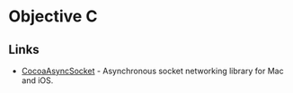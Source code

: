 # Objective C

## Links

- [CocoaAsyncSocket](https://github.com/robbiehanson/CocoaAsyncSocket) - Asynchronous socket networking library for Mac and iOS.